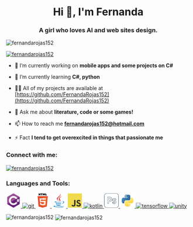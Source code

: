 <h1 align="center">Hi 👋, I'm Fernanda</h1>
<h3 align="center">A girl who loves AI and web sites design.</h3>

<p align="left"> <img src="https://komarev.com/ghpvc/?username=fernandarojas152&label=Profile%20views&color=0e75b6&style=flat" alt="fernandarojas152" /> </p>

<p align="left"> <a href="https://github.com/ryo-ma/github-profile-trophy"><img src="https://github-profile-trophy.vercel.app/?username=fernandarojas152" alt="fernandarojas152" /></a> </p>

- 🔭 I’m currently working on **mobile apps and some projects on C#**

- 🌱 I’m currently learning **C#, python**

- 👨‍💻 All of my projects are available at [https://github.com/FernandaRojas152](https://github.com/FernandaRojas152)

- 💬 Ask me about **literature, code or some games!**

- 📫 How to reach me **fernandarojas152@hotmail.com**

- ⚡ Fact **I tend to get overexcited in things that passionate me**

<h3 align="left">Connect with me:</h3>
<p align="left">
<a href="https://instagram.com/fernandarojas152" target="blank"><img align="center" src="https://cdn.jsdelivr.net/npm/simple-icons@3.0.1/icons/instagram.svg" alt="fernandarojas152" height="30" width="40" /></a>
</p>

<h3 align="left">Languages and Tools:</h3>
<p align="left"> <a href="https://www.w3schools.com/cs/" target="_blank"> <img src="https://raw.githubusercontent.com/devicons/devicon/master/icons/csharp/csharp-original.svg" alt="csharp" width="40" height="40"/> </a> <a href="https://git-scm.com/" target="_blank"> <img src="https://www.vectorlogo.zone/logos/git-scm/git-scm-icon.svg" alt="git" width="40" height="40"/> </a> <a href="https://www.w3.org/html/" target="_blank"> <img src="https://raw.githubusercontent.com/devicons/devicon/master/icons/html5/html5-original-wordmark.svg" alt="html5" width="40" height="40"/> </a> <a href="https://www.java.com" target="_blank"> <img src="https://raw.githubusercontent.com/devicons/devicon/master/icons/java/java-original.svg" alt="java" width="40" height="40"/> </a> <a href="https://developer.mozilla.org/en-US/docs/Web/JavaScript" target="_blank"> <img src="https://raw.githubusercontent.com/devicons/devicon/master/icons/javascript/javascript-original.svg" alt="javascript" width="40" height="40"/> </a> <a href="https://kotlinlang.org" target="_blank"> <img src="https://www.vectorlogo.zone/logos/kotlinlang/kotlinlang-icon.svg" alt="kotlin" width="40" height="40"/> </a> <a href="https://www.photoshop.com/en" target="_blank"> <img src="https://raw.githubusercontent.com/devicons/devicon/master/icons/photoshop/photoshop-line.svg" alt="photoshop" width="40" height="40"/> </a> <a href="https://www.python.org" target="_blank"> <img src="https://raw.githubusercontent.com/devicons/devicon/master/icons/python/python-original.svg" alt="python" width="40" height="40"/> </a> <a href="https://www.tensorflow.org" target="_blank"> <img src="https://www.vectorlogo.zone/logos/tensorflow/tensorflow-icon.svg" alt="tensorflow" width="40" height="40"/> </a> <a href="https://unity.com/" target="_blank"> <img src="https://www.vectorlogo.zone/logos/unity3d/unity3d-icon.svg" alt="unity" width="40" height="40"/> </a> </p>

<p><img align="left" src="https://github-readme-stats.vercel.app/api/top-langs?username=fernandarojas152&show_icons=true&locale=en&layout=compact" alt="fernandarojas152" /></p>

<p>&nbsp;<img align="center" src="https://github-readme-stats.vercel.app/api?username=fernandarojas152&show_icons=true&locale=en" alt="fernandarojas152" /></p>
